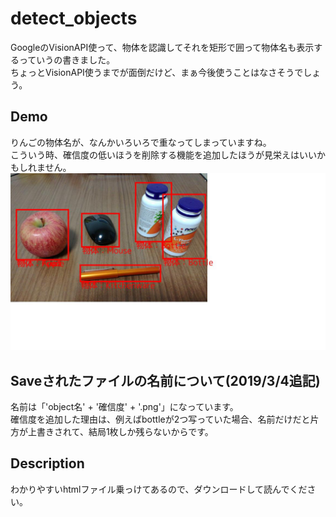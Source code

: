 detect_objects
====

GoogleのVisionAPI使って、物体を認識してそれを矩形で囲って物体名も表示するっていうの書きました。  
ちょっとVisionAPI使うまでが面倒だけど、まぁ今後使うことはなさそうでしょう。  
  
## Demo
りんごの物体名が、なんかいろいろで重なってしまっていますね。  
こういう時、確信度の低いほうを削除する機能を追加したほうが見栄えはいいかもしれません。
![result](https://github.com/PythonHuro/ocha/blob/master/detect_objects/Output.jpg)

## Saveされたファイルの名前について(2019/3/4追記)
名前は「'object名' + '確信度' + '.png'」になっています。  
確信度を追加した理由は、例えばbottleが2つ写っていた場合、名前だけだと片方が上書きされて、結局1枚しか残らないからです。
  
## Description
わかりやすいhtmlファイル乗っけてあるので、ダウンロードして読んでください。

